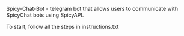 Spicy-Chat-Bot - telegram bot that allows users to communicate with SpicyChat bots using SpicyAPI.

To start, follow all the steps in instructions.txt